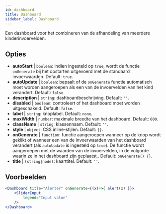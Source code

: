 ```yaml
--- 
id: dashboard 
title: Dashboard
sidebar_label: Dashboard 
---
```


Een dashboard voor het combineren van de afhandeling van meerdere kinderinvoervelden.

## Opties

* __autoStart__ | `boolean`: indien ingesteld op `true`, wordt de functie `onGenerate` bij het opstarten uitgevoerd met de standaard invoerwaarden. Default: `true`.
* __autoUpdate__ | `boolean`: bepaalt of de `onGenerate` functie automatisch moet worden aangeroepen als een van de invoervelden van het kind verandert. Default: `false`.
* __description__ | `string`: dashboardbeschrijving. Default: `''`.
* __disabled__ | `boolean`: controleert of het dashboard moet worden uitgeschakeld. Default: `false`.
* __label__ | `string`: knoplabel. Default: `none`.
* __maxWidth__ | `number`: maximale breedte van het dashboard. Default: `600`.
* __className__ | `string`: klassennaam. Default: `''`.
* __style__ | `object`: CSS inline-stijlen. Default: `{}`.
* __onGenerate__ | `function`: functie aangeroepen wanneer op de knop wordt geklikt of wanneer een van de invoerwaarden van het dashboard verandert (als `autoUpdate` is ingesteld op `true`). De functie wordt aangeroepen met de waarden van de invoervelden, in de volgorde waarin ze in het dashboard zijn geplaatst.. Default: `onGenerate() {}`.
* __title__ | `(string|node)`: kaarttitel. Default: `''`.


## Voorbeelden

```jsx live
<Dashboard title="Alerter" onGenerate={(x)=>{ alert(x) }}>
    <SliderInput
        legend="Input value"
    />
</Dashboard>
```

